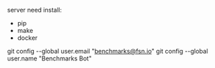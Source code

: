 


server need install:

- pip 
- make
- docker

git config --global user.email "benchmarks@fsn.io"
git config --global user.name "Benchmarks Bot"


